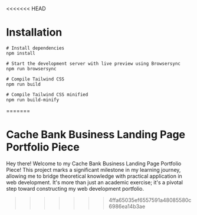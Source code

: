 <<<<<<< HEAD
# Installation

```
# Install dependencies
npm install

# Start the development server with live preview using Browsersync
npm run browsersync

# Compile Tailwind CSS
npm run build

# Compile Tailwind CSS minified
npm run build-minify

```
=======
# Cache Bank Business Landing Page Portfolio Piece

Hey there! Welcome to my Cache Bank Business Landing Page Portfolio Piece!
This project marks a significant milestone in my learning journey, allowing me to bridge theoretical knowledge with practical application in web development. 
It's more than just an academic exercise; it's a pivotal step toward constructing my web development portfolio.
>>>>>>> 4ffa65035ef6557591a48085580c6986ea14b3ae
